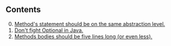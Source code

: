 ## Contents
0. [Method's statement should be on the same abstraction level.](#1-methods-statement-should-be-on-the-same-abstraction-level)
0. [Don't fight Optional in Java.](#2-dont-fight-optional-in-java)
0. [Methods bodies should be five lines long (or even less).](#3-methods-bodies-should-be-five-lines-long-or-even-less)
